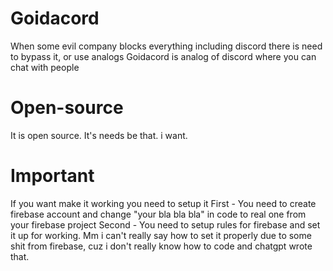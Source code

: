 # Goidacord
When some evil company blocks everything including discord there is need to bypass it, or use analogs
Goidacord is analog of discord where you can chat with people
# Open-source
It is open source.
It's needs be that. i want.
# Important
If you want make it working you need to setup it
First - You need to create firebase account and change "your bla bla bla" in code to real one from your firebase project
Second - You need to setup rules for firebase and set it up for working.
Mm i can't really say how to set it properly due to some shit from firebase, cuz i don't really know how to code and chatgpt wrote that.
